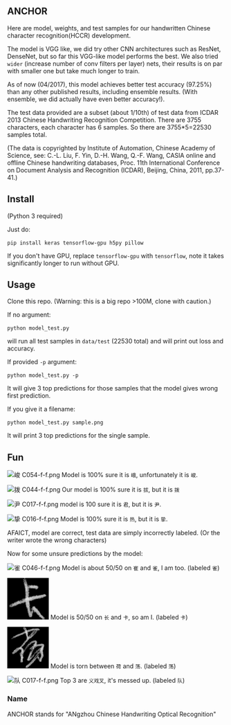## ANCHOR

Here are model, weights, and test samples for our handwritten Chinese character recognition(HCCR) development.

The model is VGG like, we did try other CNN architectures such as ResNet, DenseNet, but so far this VGG-like model performs the best.  We also tried `wider` (increase number of conv filters per layer) nets, their results is on par with smaller one but take much longer to train.

As of now (04/2017), this model achieves better test accuracy (97.25%) than any other published results, including ensemble results. (With ensemble, we did actually have even better accuracy!).

The test data provided are a subset (about 1/10th) of test data from ICDAR 2013 Chinese Handwriting Recognition Competition. There are 3755 characters, each character has 6 samples.  So there are 3755*5=22530 samples total. 

(The data is copyrighted by Institute of Automation, Chinese Academy of Science, see: C.-L. Liu, F. Yin, D.-H. Wang, Q.-F. Wang, CASIA online and offline Chinese handwriting databases, Proc. 11th International Conference on Document Analysis and Recognition (ICDAR), Beijing, China, 2011, pp.37-41.)

## Install

(Python 3 required)

Just do:

    pip install keras tensorflow-gpu h5py pillow

If you don't have GPU, replace `tensorflow-gpu` with `tensorflow`, note it takes significantly longer to run without GPU.

## Usage

Clone this repo. (Warning: this is a big repo >100M, clone with caution.)

If no argument:

    python model_test.py

will run all test samples in `data/test` (22530 total) and will print out loss and accuracy.

If provided `-p` argument:

    python model_test.py -p

It will give 3 top predictions for those samples that the model gives wrong first prediction.

If you give it a filename:

    python model_test.py sample.png

It will print 3 top predictions for the single sample.

## Fun

![峻 C054-f-f.png](/data/test/峻/C054-f-f.png) Model is 100% sure it is `峨`, unfortunately it is `峻`.

![拨 C044-f-f.png](/data/test/拨/C044-f-f.png) Our model is 100% sure it is `拔`, but it is `拨`

![尹 C017-f-f.png](/data/test/尹/C017-f-f.png) model is 100 sure it is `君`, but it is `尹`.

![挚 C016-f-f.png](/data/test/挚/C016-f-f.png) Model is 100% sure it is `热`, but it is `挚`.

AFAICT, model are correct, test data are simply incorrectly labeled. (Or the writer wrote the wrong characters)

Now for some unsure predictions by the model:

![雀 C046-f-f.png](/data/test/雀/C046-f-f.png) Model is about 50/50 on `崔` and `雀`, I am too. (labeled `雀`)

![卡 C017-f-f.png](/data/test/卡/C017-f-f.png) Model is 50/50 on `长` and `卡`, so am I. (labeled `卡`)

![荡 C044-f-f.png](/data/test/荡/C044-f-f.png) Model is torn between `荷` and `荡`. (labeled `荡`)

![队 C017-f-f.png](/data/test/队/C017-f-f.png) Top 3 are `义戏叉`, it's messed up. (labeled `队`)


### Name

ANCHOR stands for "ANgzhou Chinese Handwriting Optical Recognition" 
